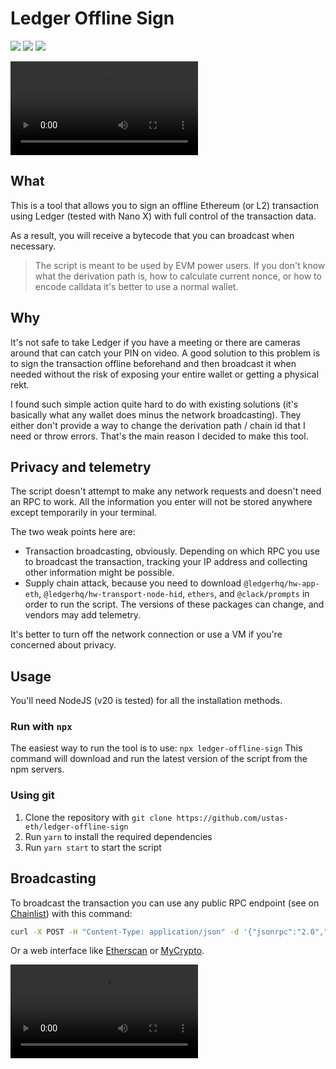# Ledger Offline Sign

<a href="https://github.com/ustas-eth/ledger-offline-sign"><img src ="https://img.shields.io/github/commit-activity/t/ustas-eth/ledger-offline-sign" /></a> <a href="https://github.com/ustas-eth/ledger-offline-sign"><img src ="https://img.shields.io/github/stars/ustas-eth/ledger-offline-sign" /></a> <a href="https://github.com/ustas-eth/ledger-offline-sign"><img src ="https://img.shields.io/github/license/ustas-eth/ledger-offline-sign" /></a>

<video src="https://github.com/user-attachments/assets/3e1f1c6a-c6be-419f-87e7-47967b54afb3" controls></video>

## What

This is a tool that allows you to sign an offline Ethereum (or L2) transaction using Ledger (tested with Nano X) with full control of the transaction data.

As a result, you will receive a bytecode that you can broadcast when necessary.

> The script is meant to be used by EVM power users. If you don't know what the derivation path is, how to calculate current nonce, or how to encode calldata it's better to use a normal wallet.

## Why

It's not safe to take Ledger if you have a meeting or there are cameras around that can catch your PIN on video. A good solution to this problem is to sign the transaction offline beforehand and then broadcast it when needed without the risk of exposing your entire wallet or getting a physical rekt.

I found such simple action quite hard to do with existing solutions (it's basically what any wallet does minus the network broadcasting). They either don't provide a way to change the derivation path / chain id that I need or throw errors. That's the main reason I decided to make this tool.

## Privacy and telemetry

The script doesn't attempt to make any network requests and doesn't need an RPC to work. All the information you enter will not be stored anywhere except temporarily in your terminal.

The two weak points here are:

- Transaction broadcasting, obviously. Depending on which RPC you use to broadcast the transaction, tracking your IP address and collecting other information might be possible.
- Supply chain attack, because you need to download `@ledgerhq/hw-app-eth`, `@ledgerhq/hw-transport-node-hid`, `ethers`, and `@clack/prompts` in order to run the script. The versions of these packages can change, and vendors may add telemetry.

It's better to turn off the network connection or use a VM if you're concerned about privacy.

## Usage

You'll need NodeJS (v20 is tested) for all the installation methods.

### Run with `npx`

The easiest way to run the tool is to use: `npx ledger-offline-sign`
This command will download and run the latest version of the script from the npm servers.

### Using git

1. Clone the repository with `git clone https://github.com/ustas-eth/ledger-offline-sign`
2. Run `yarn` to install the required dependencies
3. Run `yarn start` to start the script

## Broadcasting

To broadcast the transaction you can use any public RPC endpoint (see on [Chainlist](https://chainlist.org/)) with this command:

```bash
curl -X POST -H "Content-Type: application/json" -d '{"jsonrpc":"2.0","method":"eth_sendRawTransaction","params":["0xTRANSACTION_BYTECODE"],"id":1}' https://LINK_TO_RPC_ENDPOINT
```

Or a web interface like [Etherscan](https://etherscan.io/pushTx) or [MyCrypto](https://app.mycrypto.com/broadcast-transaction).

<video src="https://github.com/user-attachments/assets/d9de2ac3-96ba-48d1-bb46-520173392829" controls></video>
